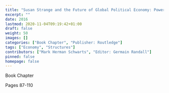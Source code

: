 ```yaml
---
title: "Susan Strange and the Future of Global Political Economy: Power, control and Transformation - Strange Power Over Credit; or the Enduring Strength of US Strcutural-Power"
excerpt: ""
date: 2016
lastmod: 2020-11-04T09:19:42+01:00
draft: false
weight: 50
images: []
categories: ["Book Chapter", "Publisher: Routledge"]
tags: ["Economy", "Structures"]
contributors: ["Mark Herman Schwarts", "Editor: Germain Randall"]
pinned: false
homepage: false
---
```


Book Chapter

Pages 87-110